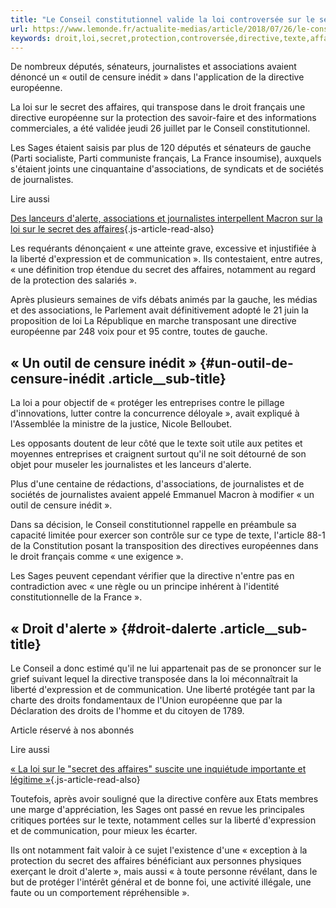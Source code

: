 ```yaml
---
title: "Le Conseil constitutionnel valide la loi controversée sur le secret des affaires"
url: https://www.lemonde.fr/actualite-medias/article/2018/07/26/le-conseil-constitutionnel-valide-la-loi-controversee-sur-le-secret-des-affaires_5336408_3236.html
keywords: droit,loi,secret,protection,controversée,directive,texte,affaires,journalistes,valide,sages,conseil,constitutionnel,liberté
---
```

De nombreux députés, sénateurs, journalistes et associations avaient dénoncé un « outil de censure inédit » dans l'application de la directive européenne.

La loi sur le secret des affaires, qui transpose dans le droit français une directive européenne sur la protection des savoir-faire et des informations commerciales, a été validée jeudi 26 juillet par le Conseil constitutionnel.

Les Sages étaient saisis par plus de 120 députés et sénateurs de gauche (Parti socialiste, Parti communiste français, La France insoumise), auxquels s'étaient joints une cinquantaine d'associations, de syndicats et de sociétés de journalistes.

Lire aussi

[Des lanceurs d'alerte, associations et journalistes interpellent Macron sur la loi sur le secret des affaires](https://www.lemonde.fr/actualite-medias/article/2018/04/16/des-lanceurs-d-alerte-associations-et-journalistes-interpellent-emmanuel-macron-sur-la-loi-controversee-sur-le-secret-des-affaires_5286163_3236.html){.js-article-read-also}

Les requérants dénonçaient « une atteinte grave, excessive et injustifiée à la liberté d'expression et de communication ». Ils contestaient, entre autres, « une définition trop étendue du secret des affaires, notamment au regard de la protection des salariés ».

Après plusieurs semaines de vifs débats animés par la gauche, les médias et des associations, le Parlement avait définitivement adopté le 21 juin la proposition de loi La République en marche transposant une directive européenne par 248 voix pour et 95 contre, toutes de gauche.

« Un outil de censure inédit » {#un-outil-de-censure-inédit .article__sub-title}
------------------------------

La loi a pour objectif de « protéger les entreprises contre le pillage d'innovations, lutter contre la concurrence déloyale », avait expliqué à l'Assemblée la ministre de la justice, Nicole Belloubet.

Les opposants doutent de leur côté que le texte soit utile aux petites et moyennes entreprises et craignent surtout qu'il ne soit détourné de son objet pour museler les journalistes et les lanceurs d'alerte.

Plus d'une centaine de rédactions, d'associations, de journalistes et de sociétés de journalistes avaient appelé Emmanuel Macron à modifier « un outil de censure inédit ».

Dans sa décision, le Conseil constitutionnel rappelle en préambule sa capacité limitée pour exercer son contrôle sur ce type de texte, l'article 88-1 de la Constitution posant la transposition des directives européennes dans le droit français comme « une exigence ».

Les Sages peuvent cependant vérifier que la directive n'entre pas en contradiction avec « une règle ou un principe inhérent à l'identité constitutionnelle de la France ».

« Droit d'alerte » {#droit-dalerte .article__sub-title}
------------------

Le Conseil a donc estimé qu'il ne lui appartenait pas de se prononcer sur le grief suivant lequel la directive transposée dans la loi méconnaîtrait la liberté d'expression et de communication. Une liberté protégée tant par la charte des droits fondamentaux de l'Union européenne que par la Déclaration des droits de l'homme et du citoyen de 1789.

Article réservé à nos abonnés

Lire aussi

[« La loi sur le "secret des affaires" suscite une inquiétude importante et légitime »](https://www.lemonde.fr/idees/article/2018/05/25/la-loi-sur-le-secret-des-affaires-suscite-une-inquietude-importante-et-legitime_5304542_3232.html){.js-article-read-also}

Toutefois, après avoir souligné que la directive confère aux Etats membres une marge d'appréciation, les Sages ont passé en revue les principales critiques portées sur le texte, notamment celles sur la liberté d'expression et de communication, pour mieux les écarter.

Ils ont notamment fait valoir à ce sujet l'existence d'une « exception à la protection du secret des affaires bénéficiant aux personnes physiques exerçant le droit d'alerte », mais aussi « à toute personne révélant, dans le but de protéger l'intérêt général et de bonne foi, une activité illégale, une faute ou un comportement répréhensible ».
